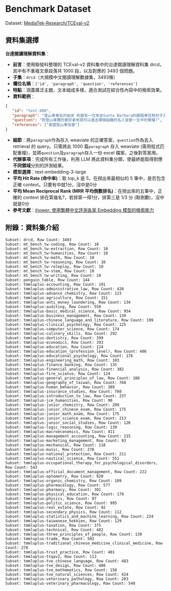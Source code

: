 # Benchmark Dataset

Dataset: [MediaTek-Research/TCEval-v2](https://huggingface.co/datasets/MediaTek-Research/TCEval-v2)

## 資料集選擇

**台達閱讀理解資料集**：
   - **前言**：使用聯發科整理的 TCEval-v2 資料集中的台達閱讀理解資料集 drcd，其中有不重複文章段落共 1000 段，以及對應的 3493 個問題。
   - **子集**：`drcd`（大規模中文閱讀理解數據集，3493條）
   - **欄位名稱**：```['id', 'paragraph', 'question', 'references']```
   - **特點**：涵蓋廣泛主題，文本組成多樣，適合測試在綜合性內容中的檢索效果。
   - **資料範例**：
   ```json
   {
      "id": "test-800",
      "paragraph": "登山車車名的由來 則是有一位來自Sunta Barbara的腳踏車狂熱份子Jame McCleam，建議Fisher將這類型的改良式腳踏車命名為登山車，於是登山車名稱的確立開始於此。在早期的登山車比賽中，他們所造的登山車包辦了所有比賽中的錦標。蓋瑞費雪的第一部登山車，及他本人都進入了美國登山車協會的名人堂，這對一個畢身從事登山車賽的愛好者來說，是一項最高的榮譽。有一段很長的時間，蓋瑞及湯姆合作生產登山車的行銷工作。 但是從他們倆人最後分手，蓋瑞轉向日本人訂購車身。那時日本人做的鋁合金的車身輕巧耐用，在八零年代，最好的登山車重量都在三十磅以下。有史以來第一次的登山車越野競賽名叫瑞派克。 是在一九七九年一個秋高氣爽的日子在美國北加州 一個叫泰馬派山的一條防火道上舉行的。什麼是防火道呢？在美國境內有許多的高山，有些有路，有些沒有路可以供人登山， 但是它一定會開闢一條可供救火車行駛的山道 以便森林火災發生的時候可以上山救火，這條山道往往非常簡陋，沒有柏油路面，只是就地取材，用碎石子鋪成，反正只要救火車能開便行了。在泰馬派山這條防火山道全長二千九百公尺，垂直高四百公尺，最小的坡14度最大的20度。當第一次比賽時，賽完全程的改良式老爺車到達終點時， 剎車部份的剎車油已在下坡猛剎時被用得精光，冒出陣陣白色的濃煙!為了紀念這一次比賽，從此泰馬派山的這條防火山道便被命名為瑞派克路，所以瑞派克競賽可說是現代登山車競賽的始祖。",
      "question": "對登山車賽的愛好者來說可以進去哪個組織的名人堂是一生中的榮耀?",
      "references": ["美國登山車協會"]
   }
   ```
   - **細節**：將`paragraph`作為存入 weaviate 的正確答案，`question`作為丟入 retrieval 的 query。只需將此 1000 篇`paragraph` 存入 weaviate (需用程式匹配重複)，並將`question`及`paragraph`存入一份 excel 檔案，之後對答案用。
   - **代辦事項**：完成所有工作後，利用 LLM 將此資料集分類，使最終能取得對應**不同領域**分別的評測結果。
   - **模型選擇**：text-embedding-3-large
   - **平均 Hit Rate (命中率)**：取 top_k 是 5，在撈出來最相似的 5 筆中，是否包含正確 context。只要有中就1分，沒中是0分
   - **平均 Mean Reciprocal Rank (MRR 平均倒數排名)**：在撈出來的五筆中，正確的 context 排在第幾名?，若排第一得1分，排第三是 1/3 分 (取倒數)，沒中就是0分
   - **參考文獻**：[ihower: 使用繁體中文評測各家 Embedding 模型的檢索能力](https://ihower.tw/blog/archives/12167)

## 附錄：資料集介紹

```
Subset: drcd, Row Count: 3493
Subset: mt_bench_tw-coding, Row Count: 10
Subset: mt_bench_tw-extraction, Row Count: 10
Subset: mt_bench_tw-humanities, Row Count: 10
Subset: mt_bench_tw-math, Row Count: 10
Subset: mt_bench_tw-reasoning, Row Count: 10
Subset: mt_bench_tw-roleplay, Row Count: 10
Subset: mt_bench_tw-stem, Row Count: 10
Subset: mt_bench_tw-writing, Row Count: 10
Subset: penguin_table, Row Count: 144
Subset: tmmluplus-accounting, Row Count: 191
Subset: tmmluplus-administrative_law, Row Count: 420
Subset: tmmluplus-advance_chemistry, Row Count: 123
Subset: tmmluplus-agriculture, Row Count: 151
Subset: tmmluplus-anti_money_laundering, Row Count: 134
Subset: tmmluplus-auditing, Row Count: 550
Subset: tmmluplus-basic_medical_science, Row Count: 954
Subset: tmmluplus-business_management, Row Count: 139
Subset: tmmluplus-chinese_language_and_literature, Row Count: 199
Subset: tmmluplus-clinical_psychology, Row Count: 125
Subset: tmmluplus-computer_science, Row Count: 174
Subset: tmmluplus-culinary_skills, Row Count: 292
Subset: tmmluplus-dentistry, Row Count: 399
Subset: tmmluplus-economics, Row Count: 393
Subset: tmmluplus-education, Row Count: 124
Subset: tmmluplus-education_(profession_level), Row Count: 486
Subset: tmmluplus-educational_psychology, Row Count: 176
Subset: tmmluplus-engineering_math, Row Count: 103
Subset: tmmluplus-finance_banking, Row Count: 135
Subset: tmmluplus-financial_analysis, Row Count: 382
Subset: tmmluplus-fire_science, Row Count: 124
Subset: tmmluplus-general_principles_of_law, Row Count: 106
Subset: tmmluplus-geography_of_taiwan, Row Count: 768
Subset: tmmluplus-human_behavior, Row Count: 309
Subset: tmmluplus-insurance_studies, Row Count: 760
Subset: tmmluplus-introduction_to_law, Row Count: 237
Subset: tmmluplus-jce_humanities, Row Count: 90
Subset: tmmluplus-junior_chemistry, Row Count: 209
Subset: tmmluplus-junior_chinese_exam, Row Count: 175
Subset: tmmluplus-junior_math_exam, Row Count: 175
Subset: tmmluplus-junior_science_exam, Row Count: 213
Subset: tmmluplus-junior_social_studies, Row Count: 126
Subset: tmmluplus-logic_reasoning, Row Count: 139
Subset: tmmluplus-macroeconomics, Row Count: 411
Subset: tmmluplus-management_accounting, Row Count: 215
Subset: tmmluplus-marketing_management, Row Count: 93
Subset: tmmluplus-mechanical, Row Count: 118
Subset: tmmluplus-music, Row Count: 278
Subset: tmmluplus-national_protection, Row Count: 211
Subset: tmmluplus-nautical_science, Row Count: 551
Subset: tmmluplus-occupational_therapy_for_psychological_disorders, Row Count: 543
Subset: tmmluplus-official_document_management, Row Count: 222
Subset: tmmluplus-optometry, Row Count: 920
Subset: tmmluplus-organic_chemistry, Row Count: 109
Subset: tmmluplus-pharmacology, Row Count: 577
Subset: tmmluplus-pharmacy, Row Count: 391
Subset: tmmluplus-physical_education, Row Count: 179
Subset: tmmluplus-physics, Row Count: 97
Subset: tmmluplus-politic_science, Row Count: 995
Subset: tmmluplus-real_estate, Row Count: 92
Subset: tmmluplus-secondary_physics, Row Count: 112
Subset: tmmluplus-statistics_and_machine_learning, Row Count: 224
Subset: tmmluplus-taiwanese_hokkien, Row Count: 129
Subset: tmmluplus-taxation, Row Count: 375
Subset: tmmluplus-technical, Row Count: 402
Subset: tmmluplus-three_principles_of_people, Row Count: 139
Subset: tmmluplus-trade, Row Count: 502
Subset: tmmluplus-traditional_chinese_medicine_clinical_medicine, Row Count: 278
Subset: tmmluplus-trust_practice, Row Count: 401
Subset: tmmluplus-ttqav2, Row Count: 113
Subset: tmmluplus-tve_chinese_language, Row Count: 483
Subset: tmmluplus-tve_design, Row Count: 480
Subset: tmmluplus-tve_mathematics, Row Count: 150
Subset: tmmluplus-tve_natural_sciences, Row Count: 424
Subset: tmmluplus-veterinary_pathology, Row Count: 283
Subset: tmmluplus-veterinary_pharmacology, Row Count: 540
```
